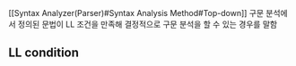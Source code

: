 [[Syntax Analyzer(Parser)#Syntax Analysis Method#Top-down]] 구문 분석에서 정의된 문법이 LL 조건을 만족해 결정적으로 구문 분석을 할 수 있는 경우를 말함
## LL condition
